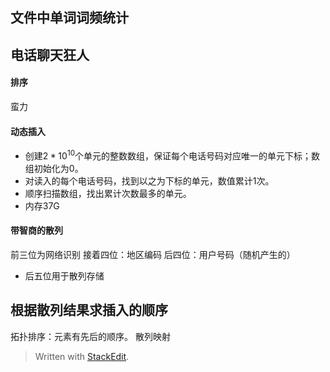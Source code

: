 ## 文件中单词词频统计

## 电话聊天狂人
#### 排序
蛮力
#### 动态插入
- 创建$2*10^{10}$个单元的整数数组，保证每个电话号码对应唯一的单元下标；数组初始化为0。
- 对读入的每个电话号码，找到以之为下标的单元，数值累计1次。
- 顺序扫描数组，找出累计次数最多的单元。
- 内存37G

#### 带智商的散列
前三位为网络识别
接着四位：地区编码
后四位：用户号码（随机产生的）
- 后五位用于散列存储

## 根据散列结果求插入的顺序
拓扑排序：元素有先后的顺序。
散列映射

> Written with [StackEdit](https://stackedit.io/).
<!--stackedit_data:
eyJoaXN0b3J5IjpbMTQ5NTAyODY0NF19
-->